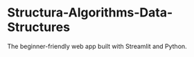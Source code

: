 # Structura-Algorithms-Data-Structures
The beginner-friendly web app built with Streamlit and Python.
